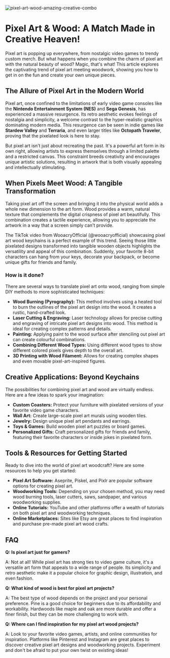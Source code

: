 ![pixel-art-wood-amazing-creative-combo](https://images.pexels.com/photos/3772488/pexels-photo-3772488.jpeg?auto=compress&cs=tinysrgb&fit=crop&h=627&w=1200)

# Pixel Art & Wood: A Match Made in Creative Heaven!

Pixel art is popping up everywhere, from nostalgic video games to trendy custom merch. But what happens when you combine the charm of pixel art with the natural beauty of wood? Magic, that's what! This article explores the captivating trend of pixel art meeting woodwork, showing you how to get in on the fun and create your own unique pieces.

## The Allure of Pixel Art in the Modern World

Pixel art, once confined to the limitations of early video game consoles like the **Nintendo Entertainment System (NES)** and **Sega Genesis**, has experienced a massive resurgence. Its retro aesthetic evokes feelings of nostalgia and simplicity, a welcome contrast to the hyper-realistic graphics dominating modern media.  This resurgence can be seen in indie games like **Stardew Valley** and **Terraria**, and even larger titles like **Octopath Traveler**, proving that the pixelated look is here to stay.

But pixel art isn't just about recreating the past. It's a powerful art form in its own right, allowing artists to express themselves through a limited palette and a restricted canvas. This constraint breeds creativity and encourages unique artistic solutions, resulting in artwork that is both visually appealing and intellectually stimulating.

## When Pixels Meet Wood: A Tangible Transformation

Taking pixel art off the screen and bringing it into the physical world adds a whole new dimension to the art form. Wood provides a warm, natural texture that complements the digital crispness of pixel art beautifully.  This combination creates a tactile experience, allowing you to appreciate the artwork in a way that a screen simply can't provide.

The TikTok video from WooacryOfficial (@wooacryofficial) showcasing pixel art wood keychains is a perfect example of this trend. Seeing those little pixelated designs transformed into tangible wooden objects highlights the versatility and appeal of this combination.  Suddenly, your favorite 8-bit characters can hang from your keys, decorate your backpack, or become unique gifts for friends and family.

### How is it done?

There are several ways to translate pixel art onto wood, ranging from simple DIY methods to more sophisticated techniques:

*   **Wood Burning (Pyrography):** This method involves using a heated tool to burn the outlines of the pixel art design into the wood. It creates a rustic, hand-crafted look.
*   **Laser Cutting & Engraving:** Laser technology allows for precise cutting and engraving of intricate pixel art designs into wood. This method is ideal for creating complex patterns and details.
*   **Painting:** Applying paint to the wood surface after stenciling out pixel art can create colourful combinations.
*   **Combining Different Wood Types:** Using different wood types to show different colored pixels gives depth to the overall art.
*   **3D Printing with Wood Filament:** Allows for creating complex shapes and even movable pixel-art-inspired figures.

## Creative Applications: Beyond Keychains

The possibilities for combining pixel art and wood are virtually endless. Here are a few ideas to spark your imagination:

*   **Custom Coasters:** Protect your furniture with pixelated versions of your favorite video game characters.
*   **Wall Art:** Create large-scale pixel art murals using wooden tiles.
*   **Jewelry:** Design unique pixel art pendants and earrings.
*   **Toys & Games:** Build wooden pixel art puzzles or board games.
*   **Personalized Gifts:** Craft personalized gifts for friends and family, featuring their favorite characters or inside jokes in pixelated form.

## Tools & Resources for Getting Started

Ready to dive into the world of pixel art woodcraft? Here are some resources to help you get started:

*   **Pixel Art Software:** Aseprite, Piskel, and Pixlr are popular software options for creating pixel art.
*   **Woodworking Tools:** Depending on your chosen method, you may need wood burning tools, laser cutters, saws, sandpaper, and various woodworking supplies.
*   **Online Tutorials:** YouTube and other platforms offer a wealth of tutorials on both pixel art and woodworking techniques.
*   **Online Marketplaces:** Sites like Etsy are great places to find inspiration and purchase pre-made pixel art wood crafts.

## FAQ

**Q: Is pixel art just for gamers?**

A: Not at all! While pixel art has strong ties to video game culture, it's a versatile art form that appeals to a wide range of people. Its simplicity and retro aesthetic make it a popular choice for graphic design, illustration, and even fashion.

**Q: What kind of wood is best for pixel art projects?**

A: The best type of wood depends on the project and your personal preference. Pine is a good choice for beginners due to its affordability and workability. Hardwoods like maple and oak are more durable and offer a finer finish, but they can be more challenging to work with.

**Q: Where can I find inspiration for my pixel art wood projects?**

A: Look to your favorite video games, artists, and online communities for inspiration. Platforms like Pinterest and Instagram are great places to discover creative pixel art designs and woodworking projects. Experiment and don't be afraid to put your own twist on existing ideas!
